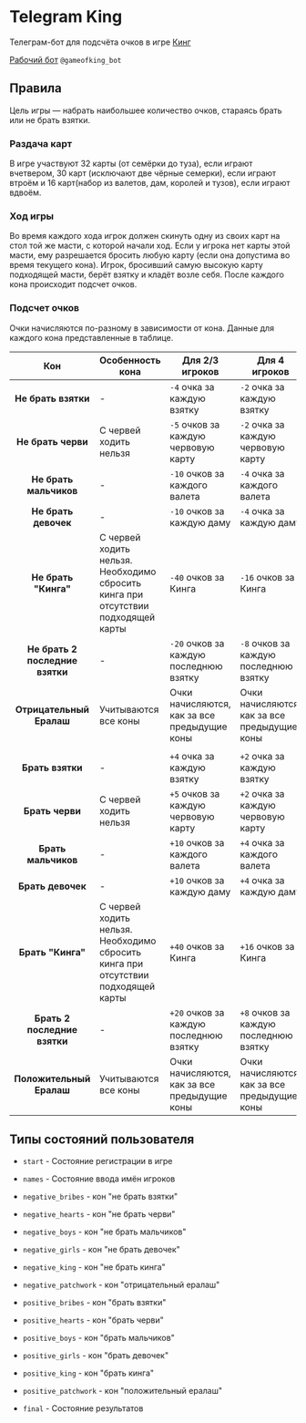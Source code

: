 # Telegram King
Телеграм-бот для подсчёта очков в игре [Кинг](https://ru.wikipedia.org/wiki/Кинг_(игра))

[Рабочий бот](https://t.me/gameofking_bot) `@gameofking_bot` 

## Правила

Цель игры — набрать наибольшее количество очков, стараясь брать или не брать взятки.

### Раздача карт

В игре участвуют 32 карты (от семёрки до туза), если играют вчетвером, 30 карт (исключают
две чёрные семерки), если играют втроём и 16 карт(набор из валетов, дам, королей и тузов), если играют вдвоём.

### Ход игры

Во время каждого хода игрок должен скинуть одну из своих карт на стол той же масти, с которой 
начали ход. Если у игрока нет карты этой масти, ему разрешается бросить любую карту (если она 
допустима во время текущего кона). Игрок, бросивший самую высокую карту подходящей масти, берёт
взятку и кладёт возле себя. После каждого кона происходит подсчет очков.

### Подсчет очков

Очки начисляются по-разному в зависимости от кона. Данные для каждого кона представленные в 
таблице.

|                 Кон             |     Особенность кона   |                Для 2/3 игроков               | Для 4 игроков                                |
| :-----------------------------: | ---------------------- | -------------------------------------------- | -------------------------------------------- |
|        **Не брать взятки**      |         -              |          `-4` очка за каждую взятку          |          `-2` очка за каждую взятку          |
|         **Не брать черви**      | С червей ходить нельзя |       `-5` очков за каждую червовую карту    |      `-2` очка за каждую червовую карту      |
|       **Не брать мальчиков**    |         -              |        `-10` очков за каждого валета         |          `-4` очка за каждого валета         |
|        **Не брать девочек**     |         -              |          `-10` очков за каждую даму          |          `-4` очка за каждую даму            |
|        **Не брать "Кинга"**     | С червей ходить нельзя. Необходимо сбросить кинга при отсутствии подходящей карты | `-40` очков за Кинга | `-16` очков за Кинга |
| **Не брать 2 последние взятки** |         -              |     `-20` очков за каждую последнюю взятку   |     `-8` очков за каждую последнюю взятку    |
|      **Отрицательный Ералаш**   |  Учитываются все коны  | Очки начисляются, как за все предыдущие коны | Очки начисляются, как за все предыдущие коны |
|||||
|           **Брать взятки**      |         -              |          `+4` очка за каждую взятку          |           `+2` очка за каждую взятку         |
|            **Брать черви**      | С червей ходить нельзя |     `+5` очков за каждую червовую карту      |       `+2` очка за каждую червовую карту     |
|          **Брать мальчиков**    |         -              |        `+10` очков за каждого валета         |           `+4` очка за каждого валета        |
|           **Брать девочек**     |         -              |         `+10` очков за каждую даму           |           `+4` очка за каждую даму           |
|           **Брать "Кинга"**     | С червей ходить нельзя. Необходимо сбросить кинга при отсутствии подходящей карты | `+40` очков за Кинга | `+16` очков за Кинга |
|    **Брать 2 последние взятки** |         -              |    `+20` очков за каждую последнюю взятку    |      `+8` очков за каждую последнюю взятку   |
|      **Положительный Ералаш**   |  Учитываются все коны  | Очки начисляются, как за все предыдущие коны | Очки начисляются, как за все предыдущие коны |




## Типы состояний пользователя

* `start` - Состояние регистрации в игре 

* `names` - Состояние ввода имён игроков

* `negative_bribes` - кон "не брать взятки"
* `negative_hearts` - кон "не брать черви"
* `negative_boys` - кон "не брать мальчиков"
* `negative_girls` - кон "не брать девочек"
* `negative_king` - кон "не брать кинга"
* `negative_patchwork` - кон "отрицательный ералаш"


* `positive_bribes` - кон "брать взятки"
* `positive_hearts` - кон "брать черви"
* `positive_boys` - кон "брать мальчиков"
* `positive_girls` - кон "брать девочек"
* `positive_king` - кон "брать кинга"
* `positive_patchwork` - кон "положительный ералаш"

* `final` - Состояние результатов
